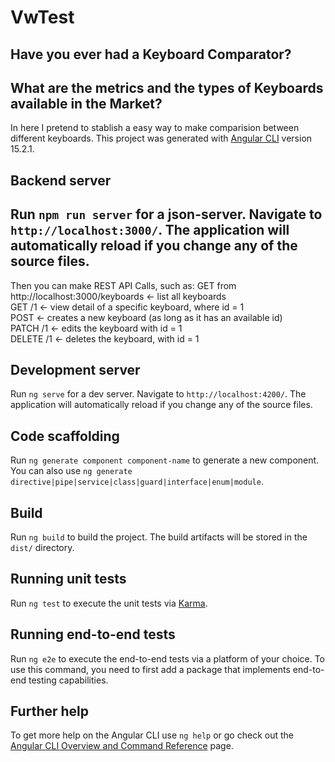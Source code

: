 # VwTest

## Have you ever had a Keyboard Comparator?

## What are the metrics and the types of Keyboards available in the Market?

In here I pretend to stablish a easy way to make comparision between different keyboards.
This project was generated with [Angular CLI](https://github.com/angular/angular-cli) version 15.2.1.

## Backend server

## Run `npm run server` for a json-server. Navigate to `http://localhost:3000/`. The application will automatically reload if you change any of the source files.

Then you can make REST API Calls, such as:
GET from http://localhost:3000/keyboards ← list all keyboards  
GET /1 ← view detail of a specific keyboard, where id = 1  
POST ← creates a new keyboard (as long as it has an available id)  
PATCH /1 ← edits the keyboard with id = 1  
DELETE /1 ← deletes the keyboard, with id = 1

## Development server

Run `ng serve` for a dev server. Navigate to `http://localhost:4200/`. The application will automatically reload if you change any of the source files.

## Code scaffolding

Run `ng generate component component-name` to generate a new component. You can also use `ng generate directive|pipe|service|class|guard|interface|enum|module`.

## Build

Run `ng build` to build the project. The build artifacts will be stored in the `dist/` directory.

## Running unit tests

Run `ng test` to execute the unit tests via [Karma](https://karma-runner.github.io).

## Running end-to-end tests

Run `ng e2e` to execute the end-to-end tests via a platform of your choice. To use this command, you need to first add a package that implements end-to-end testing capabilities.

## Further help

To get more help on the Angular CLI use `ng help` or go check out the [Angular CLI Overview and Command Reference](https://angular.io/cli) page.

